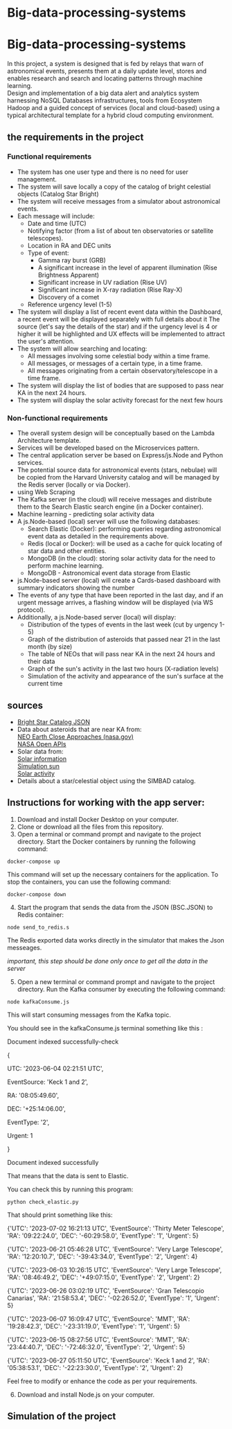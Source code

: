 # Big-data-processing-systems
# Big-data-processing-systems
In this project, a system is designed that is fed by relays that warn of astronomical events, presents them at a daily update level, stores and enables research and search and locating patterns through machine learning. </br>
Design and implementation of a big data alert and analytics system harnessing NoSQL Databases infrastructures, tools from Ecosystem Hadoop
and a guided concept of services (local and cloud-based) using a typical architectural template for a hybrid cloud computing environment.

## the requirements in the project
### Functional requirements
- The system has one user type and there is no need for user management.
- The system will save locally a copy of the catalog of bright celestial objects (Catalog Star Bright)
- The system will receive messages from a simulator about astronomical events.
- Each message will include:
  - Date and time (UTC)
  - Notifying factor (from a list of about ten observatories or satellite telescopes).
  - Location in RA and DEC units
  - Type of event:
    - Gamma ray burst (GRB)
    - A significant increase in the level of apparent illumination (Rise Brightness Apparent)
    - Significant increase in UV radiation (Rise UV)
    - Significant increase in X-ray radiation (Rise Ray-X)
    - Discovery of a comet
  - Reference urgency level (1-5)
- The system will display a list of recent event data within the Dashboard, a recent event will be displayed separately with full details about it
The source (let's say the details of the star) and if the urgency level is 4 or higher it will be highlighted and UX effects will be implemented to attract the user's attention.
- The system will allow searching and locating:
  - All messages involving some celestial body within a time frame.
  - All messages, or messages of a certain type, in a time frame.
  - All messages originating from a certain observatory/telescope in a time frame.
- The system will display the list of bodies that are supposed to pass near KA in the next 24 hours.
- The system will display the solar activity forecast for the next few hours

### Non-functional requirements
- The overall system design will be conceptually based on the Lambda Architecture template.
- Services will be developed based on the Microservices pattern.
- The central application server be based on Express/js.Node and Python services.
- The potential source data for astronomical events (stars, nebulae) will be copied from the Harvard University catalog and will be managed by the Redis server (locally or via Docker).
- using Web Scraping
- The Kafka server (in the cloud) will receive messages and distribute them to the Search Elastic search engine (in a Docker container).
- Machine learning - predicting solar activity data
- A js.Node-based (local) server will use the following databases:
  - Search Elastic (Docker): performing queries regarding astronomical event data as detailed in the requirements above.
  - Redis (local or Docker): will be used as a cache for quick locating of star data and other entities.
  - MongoDB (in the cloud): storing solar activity data for the need to perform machine learning.
  - MongoDB - Astronomical event data storage from Elastic
- js.Node-based server (local) will create a Cards-based dashboard with summary indicators showing the number
- The events of any type that have been reported in the last day, and if an urgent message arrives, a flashing window will be displayed (via
WS protocol).
- Additionally, a js.Node-based server (local) will display:
  - Distribution of the types of events in the last week (cut by urgency 1-5)
  - Graph of the distribution of asteroids that passed near 21 in the last month (by size)
  - The table of NEOs that will pass near KA in the next 24 hours and their data
  - Graph of the sun's activity in the last two hours (X-radiation levels)
  - Simulation of the activity and appearance of the sun's surface at the current time

## sources
- [Bright Star Catalog JSON](https://github.com/aduboisforge/Bright-Star-Catalog-JSON)
- Data about asteroids that are near KA from: </br>
[NEO Earth Close Approaches (nasa.gov)](https://cneos.jpl.nasa.gov/ca/) </br>
[NASA Open APIs](https://api.nasa.gov/)
- Solar data from: </br>
[Solar information](https://www.spaceweatherlive.com/en/solar-activity.html) </br>
[Simulation sun](https://theskylive.com/sun-info) </br>
[Solar activity](https://www.lmsal.com/)
- Details about a star/celestial object using the SIMBAD catalog.



## Instructions for working with the app server:

1. Download and install Docker Desktop on your computer.
2. Clone or download all the files from this repository.
3. Open a terminal or command prompt and navigate to the project directory.
Start the Docker containers by running the following command:
```
docker-compose up
```
This command will set up the necessary containers for the application.
To stop the containers, you can use the following command:
```
docker-compose down
```
4. Start the program that sends the data from the JSON (BSC.JSON) to Redis container:
```
node send_to_redis.s
```

The Redis exported data works directly in the simulator that makes the Json messeages.

*important, this step should be done only once to get all the data in the server*

5. Open a new terminal or command prompt and navigate to the project directory.
Run the Kafka consumer by executing the following command:
```
node kafkaConsume.js
```
This will start consuming messages from the Kafka topic.

You should see in the kafkaConsume.js terminal something like this :

Document indexed successfully-check

{

  UTC: '2023-06-04 02:21:51 UTC',

  EventSource: 'Keck 1 and 2',

  RA: '08:05:49.60',

  DEC: '+25:14:06.00',

  EventType: '2',

  Urgent: 1

}

Document indexed successfully

That means that the data is sent to Elastic.

You can check this by running this program:
```
python check_elastic.py
```

That should print something like this:

{'UTC': '2023-07-02 16:21:13 UTC', 'EventSource': 'Thirty Meter Telescope', 'RA': '09:22:24.0', 'DEC': '-60:29:58.0', 'EventType': '1', 'Urgent': 5}

{'UTC': '2023-06-21 05:46:28 UTC', 'EventSource': 'Very Large Telescope', 'RA': '12:20:10.7', 'DEC': '-39:43:34.0', 'EventType': '2', 'Urgent': 4}

{'UTC': '2023-06-03 10:26:15 UTC', 'EventSource': 'Very Large Telescope', 'RA': '08:46:49.2', 'DEC': '+49:07:15.0', 'EventType': '2', 'Urgent': 2}

{'UTC': '2023-06-26 03:02:19 UTC', 'EventSource': 'Gran Telescopio Canarias', 'RA': '21:58:53.4', 'DEC': '-02:26:52.0', 'EventType': '1', 'Urgent': 5}

{'UTC': '2023-06-07 16:09:47 UTC', 'EventSource': 'MMT', 'RA': '19:28:42.3', 'DEC': '-23:31:19.0', 'EventType': '1', 'Urgent': 5}

{'UTC': '2023-06-15 08:27:56 UTC', 'EventSource': 'MMT', 'RA': '23:44:40.7', 'DEC': '-72:46:32.0', 'EventType': '2', 'Urgent': 5}

{'UTC': '2023-06-27 05:11:50 UTC', 'EventSource': 'Keck 1 and 2', 'RA': '05:38:53.1', 'DEC': '-22:23:30.0', 'EventType': '2', 'Urgent': 2}

Feel free to modify or enhance the code as per your requirements.

6. Download and install Node.js on your computer.



## Simulation of the project
